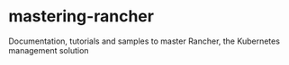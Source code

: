 # mastering-rancher
Documentation, tutorials and samples to master Rancher, the Kubernetes management solution
